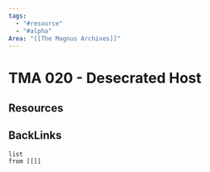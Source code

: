 ```yaml
---
tags:
  - "#resource"
  - "#alpha"
Area: "[[The Magnus Archives]]"
---
```


# TMA 020 - Desecrated Host


## Resources


## BackLinks

```dataview
list
from [[]]
```

